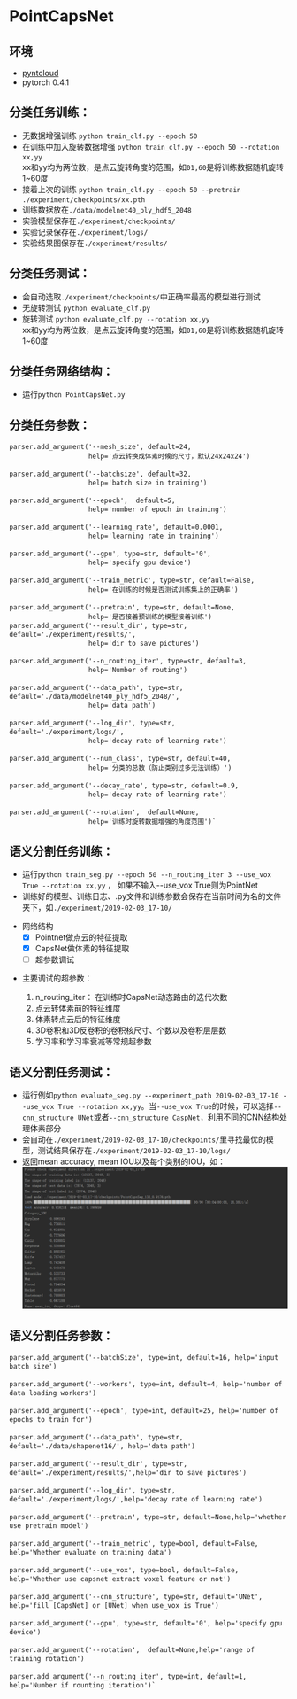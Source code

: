# PointCapsNet

## 环境
* [pyntcloud](https://github.com/daavoo/pyntcloud)
* pytorch 0.4.1

## 分类任务训练：
* 无数据增强训练
`python train_clf.py --epoch 50` <br>
* 在训练中加入旋转数据增强
`python train_clf.py --epoch 50 --rotation xx,yy` <br>
xx和yy均为两位数，是点云旋转角度的范围，如`01,60`是将训练数据随机旋转1~60度<br>
* 接着上次的训练
`python train_clf.py --epoch 50 --pretrain ./experiment/checkpoints/xx.pth `<br>
* 训练数据放在`./data/modelnet40_ply_hdf5_2048`
* 实验模型保存在`./experiment/checkpoints/`
* 实验记录保存在`./experiment/logs/`
* 实验结果图保存在`./experiment/results/`

## 分类任务测试：
* 会自动选取`./experiment/checkpoints/`中正确率最高的模型进行测试
* 无旋转测试
`python evaluate_clf.py` <br>
* 旋转测试
`python evaluate_clf.py --rotation xx,yy` <br>
xx和yy均为两位数，是点云旋转角度的范围，如`01,60`是将训练数据随机旋转1~60度

## 分类任务网络结构：
* 运行`python PointCapsNet.py` 
    
## 分类任务参数： 
    parser.add_argument('--mesh_size', default=24,
                        help='点云转换成体素时候的尺寸，默认24x24x24')       
                        
    parser.add_argument('--batchsize', default=32,
                        help='batch size in training')
                        
    parser.add_argument('--epoch',  default=5,
                        help='number of epoch in training')
                        
    parser.add_argument('--learning_rate', default=0.0001,
                        help='learning rate in training')
                        
    parser.add_argument('--gpu', type=str, default='0',
                        help='specify gpu device')
                        
    parser.add_argument('--train_metric', type=str, default=False,
                        help='在训练的时候是否测试训练集上的正确率')
                        
    parser.add_argument('--pretrain', type=str, default=None,
                        help='是否接着预训练的模型接着训练')
    parser.add_argument('--result_dir', type=str, default='./experiment/results/',
                        help='dir to save pictures')
                        
    parser.add_argument('--n_routing_iter', type=str, default=3,
                        help='Number of routing')
                        
    parser.add_argument('--data_path', type=str, default='./data/modelnet40_ply_hdf5_2048/',
                        help='data path')
                        
    parser.add_argument('--log_dir', type=str, default='./experiment/logs/',
                        help='decay rate of learning rate')
                        
    parser.add_argument('--num_class', type=str, default=40,
                        help='分类的总数（防止类别过多无法训练）')
                        
    parser.add_argument('--decay_rate', type=str, default=0.9,
                        help='decay rate of learning rate')
                        
    parser.add_argument('--rotation',  default=None,
                        help='训练时旋转数据增强的角度范围')`
                        
## 语义分割任务训练：
* 运行`python train_seg.py --epoch 50 --n_routing_iter 3 --use_vox True --rotation xx,yy` ，
   如果不输入--use_vox True则为PointNet
 * 训练好的模型、训练日志、.py文件和训练参数会保存在当前时间为名的文件夹下，如`./experiment/2019-02-03_17-10/`
- 网络结构
    - [x] Pointnet做点云的特征提取
    - [x] CapsNet做体素的特征提取
    - [ ] 超参数调试
* 主要调试的超参数：

   1.  n_routing_iter： 在训练时CapsNet动态路由的迭代次数<br>
   2. 点云转体素前的特征维度 <br>
   3. 体素转点云后的特征维度 <br>
   4. 3D卷积和3D反卷积的卷积核尺寸、个数以及卷积层层数 <br>
   5. 学习率和学习率衰减等常规超参数
## 语义分割任务测试：
* 运行例如`python evaluate_seg.py --experiment_path 2019-02-03_17-10 --use_vox True --rotation xx,yy`。当`--use_vox True`的时候，可以选择`--cnn_structure UNet`或者`--cnn_structure CaspNet`，利用不同的CNN结构处理体素部分
* 会自动在`./experiment/2019-02-03_17-10/checkpoints/`里寻找最优的模型，测试结果保存在`./experiment/2019-02-03_17-10/logs/`
* 返回mean accuracy, mean IOU以及每个类别的IOU，如： <br>
![](result.png)

## 语义分割任务参数：
    
    parser.add_argument('--batchSize', type=int, default=16, help='input batch size')
    
    parser.add_argument('--workers', type=int, default=4, help='number of data loading workers')
    
    parser.add_argument('--epoch', type=int, default=25, help='number of epochs to train for')
    
    parser.add_argument('--data_path', type=str, default='./data/shapenet16/', help='data path')
    
    parser.add_argument('--result_dir', type=str, default='./experiment/results/',help='dir to save pictures')
    
    parser.add_argument('--log_dir', type=str, default='./experiment/logs/',help='decay rate of learning rate')
    
    parser.add_argument('--pretrain', type=str, default=None,help='whether use pretrain model')
    
    parser.add_argument('--train_metric', type=bool, default=False, help='Whether evaluate on training data')
    
    parser.add_argument('--use_vox', type=bool, default=False, help='Whether use capsnet extract voxel feature or not')
    
    parser.add_argument('--cnn_structure', type=str, default='UNet', help='fill [CapsNet] or [UNet] when use_vox is True')
    
    parser.add_argument('--gpu', type=str, default='0', help='specify gpu device')
    
    parser.add_argument('--rotation',  default=None,help='range of training rotation')
    
    parser.add_argument('--n_routing_iter', type=int, default=1, help='Number if rounting iteration')`
